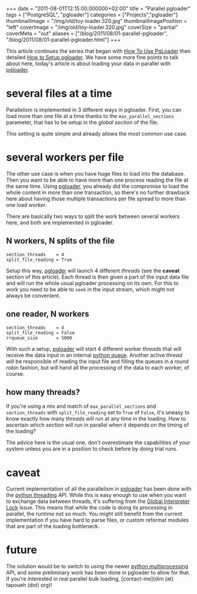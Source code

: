 +++
date = "2011-08-01T12:15:00.000000+02:00"
title = "Parallel pgloader"
tags = ["PostgreSQL", "pgloader"]
categories = ["Projects","pgloader"]
thumbnailImage = "/img/old/toy-loader.320.jpg"
thumbnailImagePosition = "left"
coverImage = "/img/old/toy-loader.320.jpg"
coverSize = "partial"
coverMeta = "out"
aliases = ["/blog/2011/08/01-parallel-pgloader",
           "/blog/2011/08/01-parallel-pgloader.html"]
+++

This article continues the series that began with 
[How To Use PgLoader](http://tapoueh.org/blog/2011/07/22-how-to-use-pgloader.html) then
detailed 
[How to Setup pgloader](http://tapoueh.org/blog/2011/07/29-how-to-setup-pgloader.html).  We have some more fine points to talk about
here, today's article is about loading your data in parallel with 
[pgloader](../../../pgsql/pgloader.html).


# several files at a time

Parallelism is implemented in 3 different ways in pgloader.  First, you can
load more than one file at a time thanks to the 
`max_parallel_sections`
parameter, that has to be setup in the 
*global section* of the file.

This setting is quite simple and already allows the most common use case.


# several workers per file

The other use case is when you have huge files to load into the database.
Then you want to be able to have more than one process reading the file at
the same time.  Using 
[pgloader](../../../pgsql/pgloader.html), you already did the compromise to load the
whole content in more than one transaction, so there's no further drawback
here about having those multiple transactions per file spread to more than
one load 
*worker*.

There are basically two ways to split the work between several workers here,
and both are implemented in pgloader.


## N workers, N splits of the file
~~~
section_threads    = 4
split_file_reading = True
~~~


Setup this way, 
[pgloader](../../../pgsql/pgloader.html) will launch 4 different 
*threads* (see the 
**caveat**
section of this article).  Each thread is then given a part of the input
data file and will run the whole usual pgloader processing on its own.  For
this to work you need to be able to 
`seek` in the input stream, which might
not always be convenient.


## one reader, N workers
~~~
section_threads    = 4
split_file_reading = False
rrqueue_size       = 5000
~~~


With such a setup, 
[pgloader](../../../pgsql/pgloader.html) will start 4 different worker 
*threads* that will
receive the data input in an internal 
[python queue](http://docs.python.org/library/collections.html#deque-objects).  Another active 
*thread*
will be responsible of reading the input file and filling the queues in a
*round robin* fashion, but will hand all the processing of the data to each
worker, of course.


## how many threads?

If you're using a mix and match of 
`max_parallel_sections` and 
`section_threads`
with 
`split_file_reading` set to 
`True` of 
`False`, it's uneasy to know exactly
how many 
*threads* will run at any time in the loading.  How to ascertain
which section will run in parallel when it depends on the timing of the
loading?

The advice here is the usual one, don't overestimate the capabilities of
your system unless you are in a position to check before by doing trial
runs.


# caveat

Current implementation of all the parallelism in 
[pgloader](../../../pgsql/pgloader.html) has been done with
the 
[python threading](http://docs.python.org/library/threading.html) API.  While this is easy enough to use when you want to
exchange data between threads, it's suffering from the
[Global Interpreter Lock](http://docs.python.org/c-api/init.html#thread-state-and-the-global-interpreter-lock) issue.  This means that while the code is doing its
processing in parallel, the 
*runtime* not so much.  You might still benefit
from the current implementation if you have hard to parse files, or custom
reformat modules that are part of the loading bottleneck.


# future

The solution would be to switch to using the newer 
[python multiprocessing](http://docs.python.org/library/multiprocessing.html)
API, and some preliminary work has been done in pgloader to allow for that.
If you're interested in real parallel bulk loading, 
[contact-me](dim (at) tapoueh (dot) org)!
